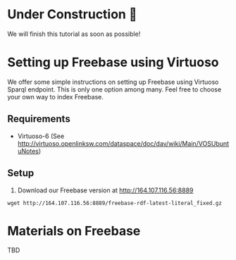 # Under Construction :construction:
We will finish this tutorial as soon as possible!


# Setting up Freebase using Virtuoso
We offer some simple instructions on setting up Freebase using Virtuoso Sparql endpoint. This is only one option among many. Feel free to choose your own way to index Freebase.

## Requirements
* Virtuoso-6 (See http://virtuoso.openlinksw.com/dataspace/doc/dav/wiki/Main/VOSUbuntuNotes)

## Setup
1. Download our Freebase version at http://164.107.116.56:8889
```
wget http://164.107.116.56:8889/freebase-rdf-latest-literal_fixed.gz
```

# Materials on Freebase
TBD
